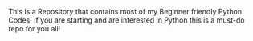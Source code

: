 This is a Repository that contains most of my Beginner friendly Python Codes!
If you are starting and are interested in Python this is a must-do repo for you all!
